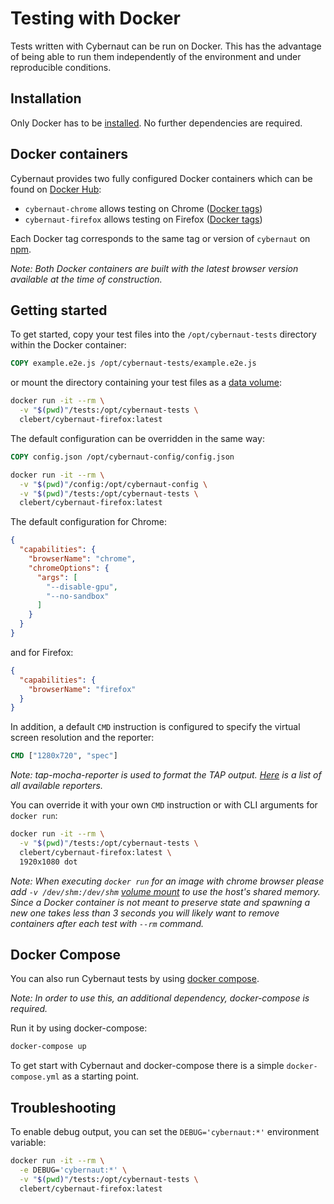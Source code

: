 # Testing with Docker

Tests written with Cybernaut can be run on Docker.
This has the advantage of being able to run them independently of the environment and under reproducible conditions.

## Installation

Only Docker has to be [installed][docker-installation]. No further dependencies are required.

## Docker containers

Cybernaut provides two fully configured Docker containers which can be found on [Docker Hub][docker-hub-clebert]:

* `cybernaut-chrome` allows testing on Chrome ([Docker tags][chrome-tags])
* `cybernaut-firefox` allows testing on Firefox ([Docker tags][firefox-tags])

Each Docker tag corresponds to the same tag or version of `cybernaut` on [npm][npm-cybernaut].

*Note: Both Docker containers are built with the latest browser version available at the time of construction.*

## Getting started

To get started, copy your test files into the `/opt/cybernaut-tests` directory within the Docker container:

```dockerfile
COPY example.e2e.js /opt/cybernaut-tests/example.e2e.js
```

or mount the directory containing your test files as a [data volume][docker-mount]:

```sh
docker run -it --rm \
  -v "$(pwd)"/tests:/opt/cybernaut-tests \
  clebert/cybernaut-firefox:latest
```

The default configuration can be overridden in the same way:

```dockerfile
COPY config.json /opt/cybernaut-config/config.json
```

```sh
docker run -it --rm \
  -v "$(pwd)"/config:/opt/cybernaut-config \
  -v "$(pwd)"/tests:/opt/cybernaut-tests \
  clebert/cybernaut-firefox:latest
```

The default configuration for Chrome:

```json
{
  "capabilities": {
    "browserName": "chrome",
    "chromeOptions": {
      "args": [
        "--disable-gpu",
        "--no-sandbox"
      ]
    }
  }
}
```

and for Firefox:

```json
{
  "capabilities": {
    "browserName": "firefox"
  }
}
```

In addition, a default `CMD` instruction is configured to specify the virtual screen resolution and the reporter:

```dockerfile
CMD ["1280x720", "spec"]
```

*Note: tap-mocha-reporter is used to format the TAP output.
[Here][tap-mocha-reporters] is a list of all available reporters.*

You can override it with your own `CMD` instruction or with CLI arguments for `docker run`:

```sh
docker run -it --rm \
  -v "$(pwd)"/tests:/opt/cybernaut-tests \
  clebert/cybernaut-firefox:latest \
  1920x1080 dot
```

*Note: When executing `docker run` for an image with chrome browser please add `-v /dev/shm:/dev/shm` [volume mount][docker-mount] to use the host's shared memory.
Since a Docker container is not meant to preserve state and spawning a new one takes less than 3 seconds you will likely want to remove containers after each test with `--rm` command.*

## Docker Compose

You can also run Cybernaut tests by using [docker compose][docker-compose].

*Note: In order to use this, an additional dependency, docker-compose is required.*

Run it by using docker-compose:

```sh
docker-compose up
```

To get start with Cybernaut and docker-compose there is a simple `docker-compose.yml` as a starting point.

## Troubleshooting

To enable debug output, you can set the `DEBUG='cybernaut:*'` environment variable:

```sh
docker run -it --rm \
  -e DEBUG='cybernaut:*' \
  -v "$(pwd)"/tests:/opt/cybernaut-tests \
  clebert/cybernaut-firefox:latest
```

[chrome-tags]: https://hub.docker.com/r/clebert/cybernaut-chrome/tags/
[firefox-tags]: https://hub.docker.com/r/clebert/cybernaut-firefox/tags/
[docker-hub-clebert]: https://hub.docker.com/r/clebert/
[docker-installation]: https://docs.docker.com/engine/installation/
[docker-mount]: https://docs.docker.com/engine/tutorials/dockervolumes/#mount-a-host-directory-as-a-data-volume
[npm-cybernaut]: https://www.npmjs.com/package/cybernaut
[tap-mocha-reporters]: https://github.com/tapjs/tap-mocha-reporter/tree/master/lib/reporters
[docker-compose]: https://docs.docker.com/compose

